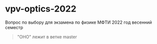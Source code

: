 # vpv-optics-2022
Вопрос по выбору для экзамена по физике МФТИ 2022 год весенний семестр
>"ОНО" лежит в ветке master
